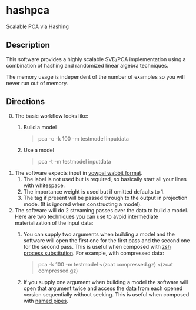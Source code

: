 hashpca
=======

Scalable PCA via Hashing

Description
-----------

This software provides a highly scalable SVD/PCA implementation using
a combination of hashing and randomized linear algebra techniques.

The memory usage is independent of the number of examples so you will
never run out of memory.  

Directions
-----------

0. The basic workflow looks like:
	1. Build a model

        > pca -c -k 100 -m testmodel inputdata
	2. Use a model

        > pca -t -m testmodel inputdata  
1. The software expects input in [vowpal wabbit format](https://github.com/JohnLangford/vowpal_wabbit/wiki/Input-format).  
	1. The label is not used but is required, so basically start all your lines with whitespace.
	2. The importance weight is used but if omitted defaults to 1.
	3. The tag if present will be passed through to the output in projection mode.  (It is ignored when constructing a model).
2. The software will do 2 streaming passes over the data to build a model.  Here are two techniques you can use to avoid intermediate materialization of the input data: 
	1.  You can supply two arguments when building a model and the software will open the first one for the first pass and the second one for the second pass.  This is  useful when composed with [zsh process substitution](http://arcib.dowling.edu/cgi-bin/info?%41zsh%42Process%2520Substitution).  For example, with compressed data:

        >  pca -k 100 -m testmodel <(zcat compressed.gz) <(zcat compressed.gz)
	2. If you supply one argument when building a model the software will open that argument twice and access the data from each opened version sequentially without seeking.  This is useful when composed with [named pipes](https://en.wikipedia.org/wiki/Named_pipe).
